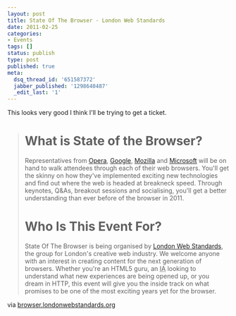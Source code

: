 ```yaml
---
layout: post
title: State Of The Browser - London Web Standards
date: 2011-02-25
categories:
- Events
tags: []
status: publish
type: post
published: true
meta:
  dsq_thread_id: '651587372'
  jabber_published: '1298640487'
  _edit_last: '1'
---
```

This looks very good I think I'll be trying to get a ticket.
<div class="posterous_autopost">
<div class="posterous_bookmarklet_entry">
<blockquote class="posterous_long_quote">
<h1>What is State of the Browser?</h1>
Representatives from <a href="http://www.opera.com/">Opera</a>, <a href="http://www.google.co.uk/corporate/tech.html#section-chrome">Google</a>, <a href="http://www.mozilla.com/en-US/firefox/">Mozilla</a> and <a href="http://windows.microsoft.com/en-US/internet-explorer/products/ie-9/features">Microsoft</a> will be on hand to walk attendees through each of their web browsers. You'll get the skinny on how they've implemented exciting new technologies and find out where the web is headed at breakneck speed. Through keynotes, Q&amp;As, breakout sessions and socialising, you'll get a better understanding than ever before of the browser in 2011.
<h1>Who Is This Event For?</h1>
State Of The Browser is being organised by <a href="http://www.londonwebstandards.org">London Web Standards</a>, the group for London's creative web industry. We welcome anyone with an interest in creating content for the next generation of browsers. Whether you're an HTML5 guru, an <abbr title="Information Architect">IA</abbr> looking to understand what new experiences are being opened up, or you dream in HTTP, this event will give you the inside track on what promises to be one of the most exciting years yet for the browser.</blockquote>
<div class="posterous_quote_citation">via <a href="http://browser.londonwebstandards.org/">browser.londonwebstandards.org</a></div>
&nbsp;

</div>
</div>
